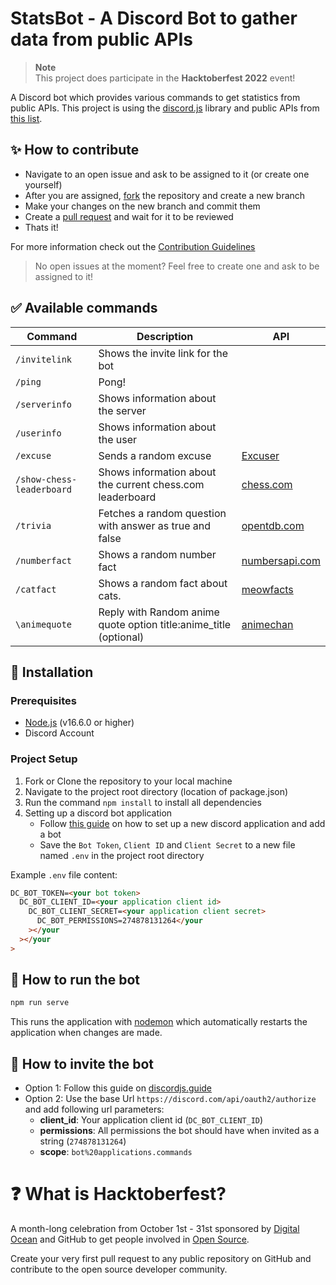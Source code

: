 # StatsBot - A Discord Bot to gather data from public APIs

> **Note** <br>
> This project does participate in the **Hacktoberfest 2022** event!

A Discord bot which provides various commands to get statistics from public APIs. This project is using the [discord.js](https://discord.js.org/) library and public APIs from [this list](https://github.com/public-apis/public-apis).

## :sparkles: How to contribute

- Navigate to an open issue and ask to be assigned to it (or create one yourself)
- After you are assigned, [fork](https://docs.github.com/en/get-started/quickstart/fork-a-repo) the repository and create a new branch
- Make your changes on the new branch and commit them
- Create a [pull request](https://docs.github.com/en/pull-requests/collaborating-with-pull-requests/proposing-changes-to-your-work-with-pull-requests/creating-a-pull-request) and wait for it to be reviewed
- Thats it!

For more information check out the [Contribution Guidelines](CONTRIBUTING.md)

> No open issues at the moment? Feel free to create one and ask to be assigned to it!

## :white_check_mark: Available commands

<!-- markdown table -->

| Command                   | Description                                                       | API                                                              |
| ------------------------- | ----------------------------------------------------------------- | ---------------------------------------------------------------- |
| `/invitelink`             | Shows the invite link for the bot                                 |                                                                  |
| `/ping`                   | Pong!                                                             |                                                                  |
| `/serverinfo`             | Shows information about the server                                |                                                                  |
| `/userinfo`               | Shows information about the user                                  |                                                                  |
| `/excuse`                 | Sends a random excuse                                             | [Excuser](https://excuser.herokuapp.com/)                        |
| `/show-chess-leaderboard` | Shows information about the current chess.com leaderboard         | [chess.com](https://www.chess.com/news/view/published-data-api)  |
| `/trivia`                 | Fetches a random question with answer as true and false           | [opentdb.com](https://opentdb.com/api.php?amount=1&type=boolean) |
| `/numberfact`             | Shows a random number fact                                        | [numbersapi.com](http://numbersapi.com/)                         |
| `/catfact`                | Shows a random fact about cats.                                   | [meowfacts](https://github.com/wh-iterabb-it/meowfacts)          |
| `\animequote`             | Reply with Random anime quote option title:anime_title (optional) | [animechan](https://animechan.vercel.app/)                       |

## :wrench: Installation

### Prerequisites

- [Node.js](https://nodejs.org/en/download/) (v16.6.0 or higher)
- Discord Account

### Project Setup

1. Fork or Clone the repository to your local machine
2. Navigate to the project root directory (location of package.json)
3. Run the command `npm install` to install all dependencies
4. Setting up a discord bot application
   - Follow [this guide](https://discordjs.guide/preparations/setting-up-a-bot-application.html) on how to set up a new discord application and add a bot
   - Save the `Bot Token`, `Client ID` and `Client Secret` to a new file named `.env` in the project root directory

Example `.env` file content:

```html
DC_BOT_TOKEN=<your bot token>
  DC_BOT_CLIENT_ID=<your application client id>
    DC_BOT_CLIENT_SECRET=<your application client secret>
      DC_BOT_PERMISSIONS=274878131264</your
    ></your
  ></your
>
```

## :rocket: How to run the bot

```sh
npm run serve
```

This runs the application with [nodemon](https://www.npmjs.com/package/nodemon) which automatically restarts the application when changes are made.

## :link: How to invite the bot

- Option 1: Follow this guide on [discordjs.guide](https://discordjs.guide/preparations/adding-your-bot-to-servers.html)
- Option 2: Use the base Url `https://discord.com/api/oauth2/authorize` and add following url parameters:
  - **client_id**: Your application client id (`DC_BOT_CLIENT_ID`)
  - **permissions**: All permissions the bot should have when invited as a string (`274878131264`)
  - **scope**: `bot%20applications.commands`

# :question: What is Hacktoberfest?

A month-long celebration from October 1st - 31st sponsored by [Digital Ocean](https://hacktoberfest.com/) and GitHub to get people involved in [Open Source](https://github.com/open-source).

Create your very first pull request to any public repository on GitHub and contribute to the open source developer community.
